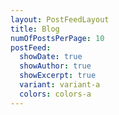```yaml
---
layout: PostFeedLayout
title: Blog
numOfPostsPerPage: 10
postFeed:
  showDate: true
  showAuthor: true
  showExcerpt: true
  variant: variant-a
  colors: colors-a
---
```

